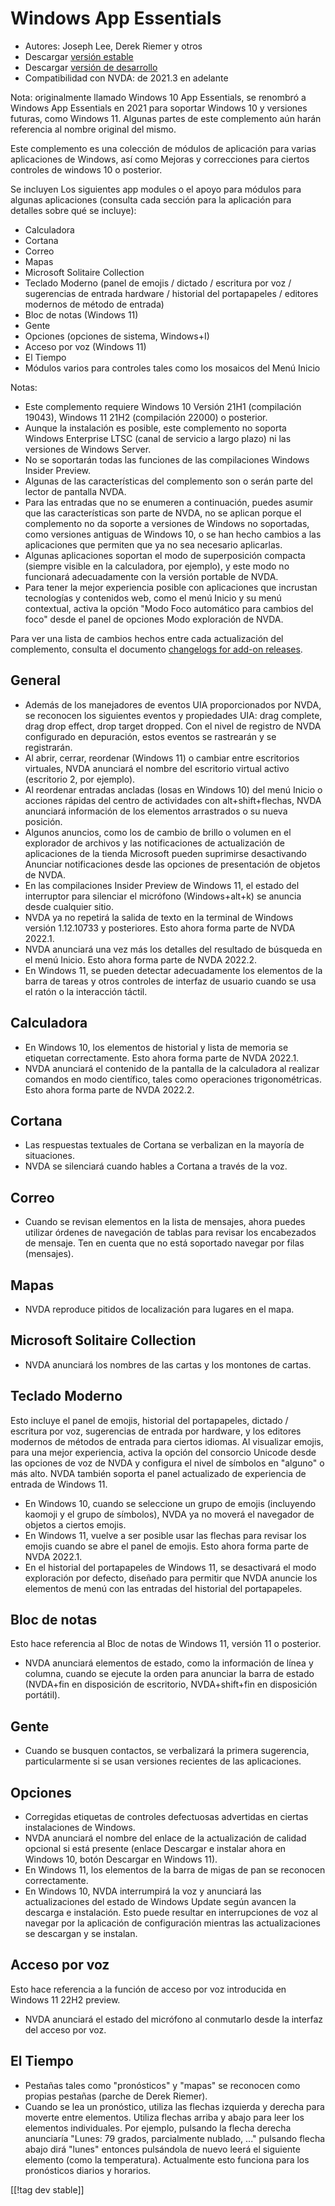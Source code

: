 # Windows App Essentials #

* Autores: Joseph Lee, Derek Riemer y otros
* Descargar [versión estable][1]
* Descargar [versión de desarrollo][2]
* Compatibilidad con NVDA: de 2021.3 en adelante

Nota: originalmente llamado Windows 10 App Essentials, se renombró a Windows
App Essentials en 2021 para soportar Windows 10 y versiones futuras, como
Windows 11. Algunas partes de este complemento aún harán referencia al
nombre original del mismo.

Este complemento es una colección de módulos de aplicación para varias
aplicaciones de Windows, así como Mejoras y correcciones para ciertos
controles de windows 10 o posterior.

Se incluyen Los siguientes app modules o el apoyo para módulos para algunas
aplicaciones (consulta cada sección para la aplicación para detalles sobre
qué se incluye):

* Calculadora
* Cortana
* Correo
* Mapas
* Microsoft Solitaire Collection
* Teclado Moderno (panel de emojis / dictado / escritura por voz /
  sugerencias de entrada hardware / historial del portapapeles / editores
  modernos de método de entrada)
* Bloc de notas (Windows 11)
* Gente
* Opciones (opciones de sistema, Windows+I)
* Acceso por voz (Windows 11)
* El Tiempo
* Módulos varios para controles tales como los mosaicos del Menú Inicio

Notas:

* Este complemento requiere Windows 10 Versión 21H1 (compilación 19043),
  Windows 11 21H2 (compilación 22000) o posterior.
* Aunque la instalación es posible, este complemento no soporta Windows
  Enterprise LTSC (canal de servicio a largo plazo) ni las versiones de
  Windows Server.
* No se soportarán todas las funciones de las compilaciones Windows Insider
  Preview.
* Algunas de las características del complemento son o serán parte del
  lector de pantalla NVDA.
* Para las entradas que no se enumeren a continuación, puedes asumir que las
  características son parte de NVDA, no se aplican porque el complemento no
  da soporte a versiones de Windows no soportadas, como versiones antiguas
  de Windows 10, o se han hecho cambios a las aplicaciones que permiten que
  ya no sea necesario aplicarlas.
* Algunas aplicaciones soportan el modo de superposición compacta (siempre
  visible en la calculadora, por ejemplo), y este modo no funcionará
  adecuadamente con la versión portable de NVDA.
* Para tener la mejor experiencia posible con aplicaciones que incrustan
  tecnologías y contenidos web, como el menú Inicio y su menú contextual,
  activa la opción "Modo Foco automático para cambios del foco" desde el
  panel de opciones Modo exploración de NVDA.

Para ver una lista de cambios hechos entre cada actualización del
complemento, consulta el documento [changelogs for add-on releases][3].

## General

* Además de los manejadores de eventos UIA proporcionados por NVDA, se
  reconocen los siguientes eventos y propiedades UIA: drag complete, drag
  drop effect, drop target dropped. Con el nivel de registro de NVDA
  configurado en depuración, estos eventos se rastrearán y se registrarán.
* Al abrir, cerrar, reordenar (Windows 11) o cambiar entre escritorios
  virtuales, NVDA anunciará el nombre del escritorio virtual activo
  (escritorio 2, por ejemplo).
* Al reordenar entradas ancladas (losas en Windows 10) del menú Inicio o
  acciones rápidas del centro de actividades con alt+shift+flechas, NVDA
  anunciará información de los elementos arrastrados o su nueva posición.
* Algunos anuncios, como los de cambio de brillo o volumen en el explorador
  de archivos y las notificaciones de actualización de aplicaciones de la
  tienda Microsoft pueden suprimirse desactivando Anunciar notificaciones
  desde las opciones de presentación de objetos de NVDA.
* En las compilaciones Insider Preview de Windows 11, el estado del
  interruptor para silenciar el micrófono (Windows+alt+k) se anuncia desde
  cualquier sitio.
* NVDA ya no repetirá la salida de texto en la terminal de Windows versión
  1.12.10733 y posteriores. Esto ahora forma parte de NVDA 2022.1.
* NVDA anunciará una vez más los detalles del resultado de búsqueda en el
  menú Inicio. Esto ahora forma parte de NVDA 2022.2.
* En Windows 11, se pueden detectar adecuadamente los elementos de la barra
  de tareas y otros controles de interfaz de usuario cuando se usa el ratón
  o la interacción táctil.

## Calculadora

* En Windows 10, los elementos de historial y lista de memoria se etiquetan
  correctamente. Esto ahora forma parte de NVDA 2022.1.
* NVDA anunciará el contenido de la pantalla de la calculadora al realizar
  comandos en modo científico, tales como operaciones trigonométricas. Esto
  ahora forma parte de NVDA 2022.2.

## Cortana

* Las respuestas textuales de Cortana se verbalizan en la mayoría de
  situaciones.
* NVDA se silenciará cuando hables a Cortana a través de la voz.

## Correo

* Cuando se revisan elementos en la lista de mensajes, ahora puedes utilizar
  órdenes de navegación de tablas para revisar los encabezados de
  mensaje. Ten en cuenta que no está soportado navegar por filas (mensajes).

## Mapas

* NVDA reproduce pitidos de localización para lugares en el mapa.

## Microsoft Solitaire Collection

* NVDA anunciará los nombres de las cartas y los montones de cartas.

## Teclado Moderno

Esto incluye el panel de emojis, historial del portapapeles, dictado /
escritura por voz, sugerencias de entrada por hardware, y los editores
modernos de métodos de entrada para ciertos idiomas. Al visualizar emojis,
para una mejor experiencia, activa la opción del consorcio Unicode desde las
opciones de voz de NVDA y configura el nivel de símbolos en "alguno" o más
alto. NVDA también soporta el panel actualizado de experiencia de entrada de
Windows 11.

* En Windows 10, cuando se seleccione un grupo de emojis (incluyendo kaomoji
  y el grupo de símbolos), NVDA ya no moverá el navegador de objetos a
  ciertos emojis.
* En Windows 11, vuelve a ser posible usar las flechas para revisar los
  emojis cuando se abre el panel de emojis. Esto ahora forma parte de NVDA
  2022.1.
* En el historial del portapapeles de Windows 11, se desactivará el modo
  exploración por defecto, diseñado para permitir que NVDA anuncie los
  elementos de menú con las entradas del historial del portapapeles.

## Bloc de notas

Esto hace referencia al Bloc de notas de Windows 11, versión 11 o posterior.

* NVDA anunciará elementos de estado, como la información de línea y
  columna, cuando se ejecute la orden para anunciar la barra de estado
  (NVDA+fin en disposición de escritorio, NVDA+shift+fin en disposición
  portátil).

## Gente

* Cuando se busquen contactos, se verbalizará la primera sugerencia,
  particularmente si se usan versiones recientes de las aplicaciones.

## Opciones

* Corregidas etiquetas de controles defectuosas advertidas en ciertas
  instalaciones de Windows.
* NVDA anunciará el nombre del enlace de la actualización de calidad
  opcional si está presente (enlace Descargar e instalar ahora en Windows
  10, botón Descargar en Windows 11).
* En Windows 11, los elementos de la barra de migas de pan se reconocen
  correctamente.
* En Windows 10, NVDA interrumpirá la voz y anunciará las actualizaciones
  del estado de Windows Update según avancen la descarga e instalación. Esto
  puede resultar en interrupciones de voz al navegar por la aplicación de
  configuración mientras las actualizaciones se descargan y se instalan.

## Acceso por voz

Esto hace referencia a la función de acceso por voz introducida en Windows
11 22H2 preview.

* NVDA anunciará el estado del micrófono al conmutarlo desde la interfaz del
  acceso por voz.

## El Tiempo

* Pestañas tales como "pronósticos" y "mapas" se reconocen como propias
  pestañas (parche de Derek Riemer).
* Cuando se lea un pronóstico, utiliza las flechas izquierda y derecha para
  moverte entre elementos. Utiliza flechas arriba y abajo para leer los
  elementos individuales. Por ejemplo, pulsando la flecha derecha anunciaría
  "Lunes: 79 grados, parcialmente nublado, ..." pulsando flecha abajo dirá
  "lunes" entonces pulsándola de nuevo leerá el siguiente elemento (como la
  temperatura). Actualmente esto funciona para los pronósticos diarios y
  horarios.

[[!tag dev stable]]

[1]: https://addons.nvda-project.org/files/get.php?file=w10

[2]: https://addons.nvda-project.org/files/get.php?file=w10-dev

[3]: https://github.com/josephsl/wintenapps/wiki/w10changelog
